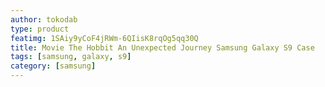 ```yaml
---
author: tokodab
type: product
featimg: 1SAiy9yCoF4jRWm-6QIisK8rqOg5qq30Q
title: Movie The Hobbit An Unexpected Journey Samsung Galaxy S9 Case
tags: [samsung, galaxy, s9]
category: [samsung]
---
```


